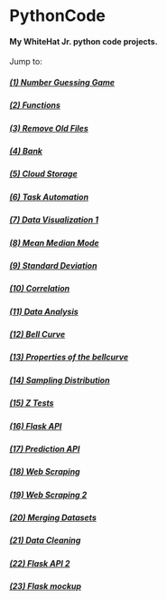 # PythonCode
#### My WhiteHat Jr. python code projects.

Jump to:
##### [(1) Number Guessing Game](001-C97-NumberGuessingGame)
##### [(2) Functions](002-C98-Functions)
##### [(3) Remove Old Files](003-C99-RemoveOldFiles)
##### [(4) Bank](004-C100-Bank)
##### [(5) Cloud Storage](005-C101-CloudStorage)
##### [(6) Task Automation](006-C102-TaskAutomation)
##### [(7) Data Visualization 1](007-C103-DataVisualization-1)
##### [(8) Mean Median Mode](008-C104-MeanMedianMode)
##### [(9) Standard Deviation](009-C105-StandardDeviation)
##### [(10) Correlation](010-C106-Correlation)
##### [(11) Data Analysis](011-C107-DataAnalysis)
##### [(12) Bell Curve](012-C108-BellCurve)
##### [(13) Properties of the bellcurve](013-C109-BellCurve-2)
##### [(14) Sampling Distribution](014-C110-SamplingDistribution)
##### [(15) Z Tests](015-C111-ZTests)
##### [(16) Flask API](016-C124-FlaskAPI)
##### [(17) Prediction API](017-C125-PredictionAPI)
##### [(18) Web Scraping](018-C127-WebScraping)
##### [(19) Web Scraping 2](019-C128-WebScraping2)
##### [(20) Merging Datasets](020-C129-MergingDatasets)
##### [(21) Data Cleaning](021-C130-DataCleaning)
##### [(22) Flask API 2](022-C136-FlaskAPI)
##### [(23) Flask mockup](023-C141-FlaskMockup)
